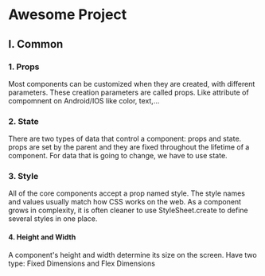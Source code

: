 # Awesome Project

## I. Common
### 1. Props
Most components can be customized when they are created, with different parameters. These creation parameters are called props.
Like attribute of compomnent on Android/IOS like color, text,...
### 2. State
There are two types of data that control a component: props and state. props are set by the parent and they are fixed throughout the lifetime of a component. For data that is going to change, we have to use state.
### 3. Style
All of the core components accept a prop named style. The style names and values usually match how CSS works on the web. As a component grows in complexity, it is often cleaner to use StyleSheet.create to define several styles in one place.
#### 4. Height and Width
A component's height and width determine its size on the screen. Have two type: Fixed Dimensions and Flex Dimensions

